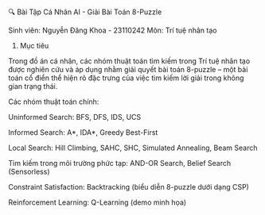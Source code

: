 🔍 Bài Tập Cá Nhân AI - Giải Bài Toán 8-Puzzle

Sinh viên: Nguyễn Đăng Khoa - 23110242
Môn: Trí tuệ nhân tạo

1. Mục tiêu

Trong đồ án cá nhân, các nhóm thuật toán tìm kiếm trong Trí tuệ nhân tạo được nghiên cứu và áp dụng nhằm giải quyết bài toán 8-puzzle – một bài toán cổ điển thể hiện rõ đặc trưng của việc tìm kiếm lời giải trong không gian trạng thái.

Các nhóm thuật toán chính:

Uninformed Search: BFS, DFS, IDS, UCS

Informed Search: A*, IDA*, Greedy Best-First

Local Search: Hill Climbing, SAHC, SHC, Simulated Annealing, Beam Search

Tìm kiếm trong môi trường phức tạp: AND-OR Search, Belief Search (Sensorless)

Constraint Satisfaction: Backtracking (biểu diễn 8-puzzle dưới dạng CSP)

Reinforcement Learning: Q-Learning (demo minh họa)


